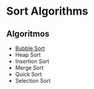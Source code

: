 
# Sort Algorithms

## Algoritmos

- [Bubble Sort](./'Bubble%20Sort'/README_Bubble.md)
- Heap Sort
- Insertion Sort
- Merge Sort
- Quick Sort
- Selection Sort

